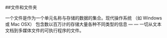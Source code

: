 ##文件和文件夹

一个文件是作为一个单元名称与存储的数据的集合。现代操作系统 （如 Windows 或 Mac OSX） 包含数以百万计的存储大量各种不同类型的信息 — — 一切从文本文档到多媒体文件的可执行程序的文件。
